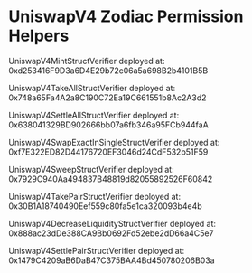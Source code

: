 # UniswapV4 Zodiac Permission Helpers

  UniswapV4MintStructVerifier deployed at: 0xd253416F9D3a6D4E29b72c06a5a698B2b4101B5B
  
  UniswapV4TakeAllStructVerifier deployed at: 0x748a65Fa4A2a8C190C72Ea19C661551b8Ac2A3d2
  
  UniswapV4SettleAllStructVerifier deployed at: 0x638041329BD902666bb07a6fb346a95FCb944faA
  
  UniswapV4SwapExactInSingleStructVerifier deployed at: 0xf7E322ED82D44176720EF3046d24CdF532b51F59
  
  UniswapV4SweepStructVerifier deployed at: 0x7929C940Aa494837B48819d82055892526F60842
  
  UniswapV4TakePairStructVerifier deployed at: 0x30B1A18740490Eef559c80fa5e1ca320093b4e4b
  
  UniswapV4DecreaseLiquidityStructVerifier deployed at: 0x888ac23dDe388CA9Bb0692Fd52ebe2dD66a4C5e7
  
  UniswapV4SettlePairStructVerifier deployed at: 0x1479C4209aB6DaB47C375BAA4Bd450780206B03a